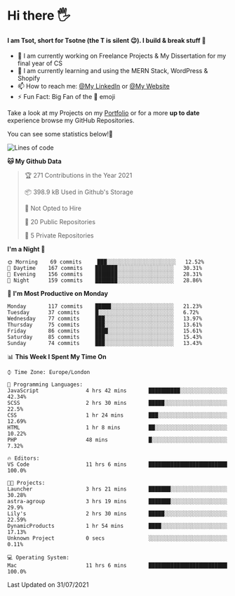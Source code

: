 # Hi there :raised_hand_with_fingers_splayed:
#### I am Tsot, short for Tsotne (the T is silent :wink:). I build & break stuff :space_invader:
- :telescope: I am currently working on Freelance Projects & My Dissertation for my final year of CS
- :seedling: I am currently learning and using the MERN Stack, WordPress & Shopify
- :mailbox: How to reach me: [@My LinkedIn](https://www.linkedin.com/in/tsotne-gvadzabia/) or [@My Website](https://tsotnegvadzabia.me/contact)
- :zap: Fun Fact: Big Fan of the :space_invader: emoji

Take a look at my Projects on my [Portfolio](https://tsotnegvadzabia.me/) or for a more **up to date** experience browse my GitHub Repositories.

You can see some statistics below!:space_invader:
<!--START_SECTION:waka-->
![Lines of code](https://img.shields.io/badge/From%20Hello%20World%20I%27ve%20Written-3.5%20million%20lines%20of%20code-blue)

**🐱 My Github Data** 

> 🏆 271 Contributions in the Year 2021
 > 
> 📦 398.9 kB Used in Github's Storage 
 > 
> 🚫 Not Opted to Hire
 > 
> 📜 20 Public Repositories 
 > 
> 🔑 5 Private Repositories  
 > 
**I'm a Night 🦉** 

```text
🌞 Morning    69 commits     ███░░░░░░░░░░░░░░░░░░░░░░   12.52% 
🌆 Daytime    167 commits    ███████░░░░░░░░░░░░░░░░░░   30.31% 
🌃 Evening    156 commits    ███████░░░░░░░░░░░░░░░░░░   28.31% 
🌙 Night      159 commits    ███████░░░░░░░░░░░░░░░░░░   28.86%

```
📅 **I'm Most Productive on Monday** 

```text
Monday       117 commits    █████░░░░░░░░░░░░░░░░░░░░   21.23% 
Tuesday      37 commits     █░░░░░░░░░░░░░░░░░░░░░░░░   6.72% 
Wednesday    77 commits     ███░░░░░░░░░░░░░░░░░░░░░░   13.97% 
Thursday     75 commits     ███░░░░░░░░░░░░░░░░░░░░░░   13.61% 
Friday       86 commits     ████░░░░░░░░░░░░░░░░░░░░░   15.61% 
Saturday     85 commits     ███░░░░░░░░░░░░░░░░░░░░░░   15.43% 
Sunday       74 commits     ███░░░░░░░░░░░░░░░░░░░░░░   13.43%

```


📊 **This Week I Spent My Time On** 

```text
⌚︎ Time Zone: Europe/London

💬 Programming Languages: 
JavaScript               4 hrs 42 mins       ██████████░░░░░░░░░░░░░░░   42.34% 
SCSS                     2 hrs 30 mins       █████░░░░░░░░░░░░░░░░░░░░   22.5% 
CSS                      1 hr 24 mins        ███░░░░░░░░░░░░░░░░░░░░░░   12.69% 
HTML                     1 hr 8 mins         ██░░░░░░░░░░░░░░░░░░░░░░░   10.22% 
PHP                      48 mins             █░░░░░░░░░░░░░░░░░░░░░░░░   7.32%

🔥 Editors: 
VS Code                  11 hrs 6 mins       █████████████████████████   100.0%

🐱‍💻 Projects: 
Launcher                 3 hrs 21 mins       ███████░░░░░░░░░░░░░░░░░░   30.28% 
astra-agroup             3 hrs 19 mins       ███████░░░░░░░░░░░░░░░░░░   29.9% 
Lily's                   2 hrs 30 mins       █████░░░░░░░░░░░░░░░░░░░░   22.59% 
DynamicProducts          1 hr 54 mins        ████░░░░░░░░░░░░░░░░░░░░░   17.13% 
Unknown Project          0 secs              ░░░░░░░░░░░░░░░░░░░░░░░░░   0.11%

💻 Operating System: 
Mac                      11 hrs 6 mins       █████████████████████████   100.0%

```


 Last Updated on 31/07/2021
<!--END_SECTION:waka-->

